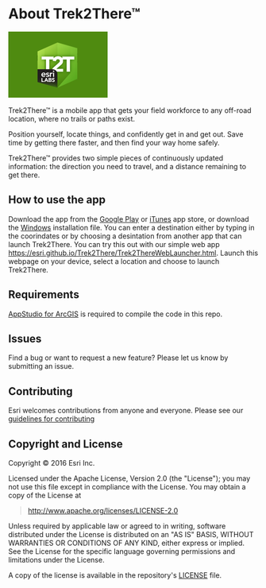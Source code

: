 # About Trek2There™

![App](./thumbnail.png)

Trek2There™ is a mobile app that gets your field workforce to any off-road location, where no trails or paths exist.

Position yourself, locate things, and confidently get in and get out. Save time by getting there faster, and then find your way home safely.

Trek2There™ provides two simple pieces of continuously updated information: the direction you need to travel, and a distance remaining to get there.

## How to use the app

Download the app from the [Google Play](https://play.google.com/store/apps/details?id=com.esri.trek2there) or [iTunes](https://itunes.apple.com/au/app/trek2there/id1162308506) app store, or download the [Windows](http://links.esri.com/esrilabs/Trek2There-windows) installation file. You can enter a destination either by typing in the coorindates or by choosing a desintation from another app that can launch Trek2There. You can try this out with our simple web app https://esri.github.io/Trek2There/Trek2ThereWebLauncher.html. Launch this webpage on your device, select a location and choose to launch Trek2There.

## Requirements

<a href="http://www.esri.com/landing-pages/appstudio">AppStudio for ArcGIS</a> is required to compile the code in this repo.

## Issues

Find a bug or want to request a new feature?  Please let us know by submitting an issue.

## Contributing

Esri welcomes contributions from anyone and everyone. Please see our [guidelines for contributing](https://github.com/esri/contributing)

## Copyright and License

Copyright © 2016 Esri Inc.

Licensed under the Apache License, Version 2.0 (the "License");
you may not use this file except in compliance with the License.
You may obtain a copy of the License at

> http://www.apache.org/licenses/LICENSE-2.0

Unless required by applicable law or agreed to in writing, software
distributed under the License is distributed on an "AS IS" BASIS,
WITHOUT WARRANTIES OR CONDITIONS OF ANY KIND, either express or implied.
See the License for the specific language governing permissions and
limitations under the License.

A copy of the license is available in the repository's [LICENSE](./LICENSE) file.


